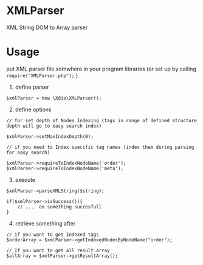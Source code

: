 # XMLParser
XML String DOM to Array parser

# Usage

put XML parser file somwhere in your program libraries (or set up by calling `require("XMLParser.php");` )

1) define parser
```
$xmlParser = new \Xdio\XMLParser();
```

2) define options
```
// for set depth of Nodes Indexing (tags in range of defined structure depth will go to easy search index)

$xmlParser->setMaxIndexDepth(0);

// if you need to Index specific tag names (index them during parsing for easy search)

$xmlParser->requireToIndexNodeName('order');
$xmlParser->requireToIndexNodeName('meta');
```

3) execute
```
$xmlParser->parseXMLString($string);

if($xmlParser->isSuccess()){
    // .... do something succesfull
}
```

4) retrieve something after
```
// if you want to get Indexed tags
$orderArray = $xmlParser->getIndexedNodesByNodeName("order");

// If you want to get all result array
$allArray = $xmlParser->getResultArray();
```
